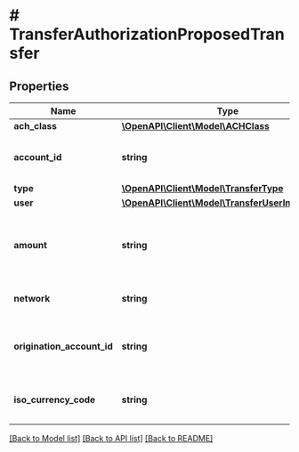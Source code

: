 # # TransferAuthorizationProposedTransfer

## Properties

Name | Type | Description | Notes
------------ | ------------- | ------------- | -------------
**ach_class** | [**\OpenAPI\Client\Model\ACHClass**](ACHClass.md) |  |
**account_id** | **string** | The Plaid &#x60;account_id&#x60; for the account that will be debited or credited. |
**type** | [**\OpenAPI\Client\Model\TransferType**](TransferType.md) |  |
**user** | [**\OpenAPI\Client\Model\TransferUserInResponse**](TransferUserInResponse.md) |  |
**amount** | **string** | The amount of the transfer (decimal string with two digits of precision e.g. \&quot;10.00\&quot;). |
**network** | **string** | The network or rails used for the transfer. |
**origination_account_id** | **string** | Plaid&#39;s unique identifier for the origination account that was used for this transfer. |
**iso_currency_code** | **string** | The currency of the transfer amount. The default value is \&quot;USD\&quot;. |

[[Back to Model list]](../../README.md#models) [[Back to API list]](../../README.md#endpoints) [[Back to README]](../../README.md)
